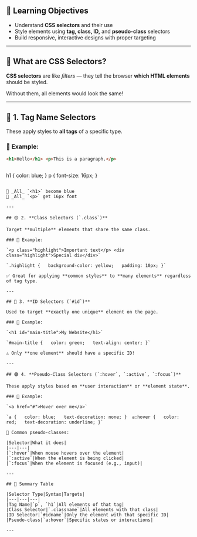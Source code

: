## 🧠 Learning Objectives

- Understand **CSS selectors** and their use
- Style elements using **tag, class, ID,** and **pseudo-class** selectors
- Build responsive, interactive designs with proper targeting

---

## 🎯 What are CSS Selectors?

**CSS selectors** are like _filters_ — they tell the browser **which HTML elements** should be styled.

Without them, all elements would look the same!

---

## 🔵 1. **Tag Name Selectors**

These apply styles to **all tags** of a specific type.

### 🧪 Example:

```html
<h1>Hello</h1> <p>This is a paragraph.</p>

```
```
```
h1 {   color: blue; } p {   font-size: 16px; }
```

🔹 _All_ `<h1>` become blue  
🔹 _All_ `<p>` get 16px font

---

## 🟡 2. **Class Selectors (`.class`)**

Target **multiple** elements that share the same class.

### 🧪 Example:

`<p class="highlight">Important text</p> <div class="highlight">Special div</div>`

`.highlight {   background-color: yellow;   padding: 10px; }`

✅ Great for applying **common styles** to **many elements** regardless of tag type.

---

## 🔴 3. **ID Selectors (`#id`)**

Used to target **exactly one unique** element on the page.

### 🧪 Example:

`<h1 id="main-title">My Website</h1>`

`#main-title {   color: green;   text-align: center; }`

⚠️ Only **one element** should have a specific ID!

---

## 🟣 4. **Pseudo-Class Selectors (`:hover`, `:active`, `:focus`)**

These apply styles based on **user interaction** or **element state**.

### 🧪 Example:

`<a href="#">Hover over me</a>`

`a {   color: blue;   text-decoration: none; }  a:hover {   color: red;   text-decoration: underline; }`

🎯 Common pseudo-classes:

|Selector|What it does|
|---|---|
|`:hover`|When mouse hovers over the element|
|`:active`|When the element is being clicked|
|`:focus`|When the element is focused (e.g., input)|

---

## 🧾 Summary Table

|Selector Type|Syntax|Targets|
|---|---|---|
|Tag Name|`p`, `h1`|All elements of that tag|
|Class Selector|`.classname`|All elements with that class|
|ID Selector|`#idname`|Only the element with that specific ID|
|Pseudo-class|`a:hover`|Specific states or interactions|

---